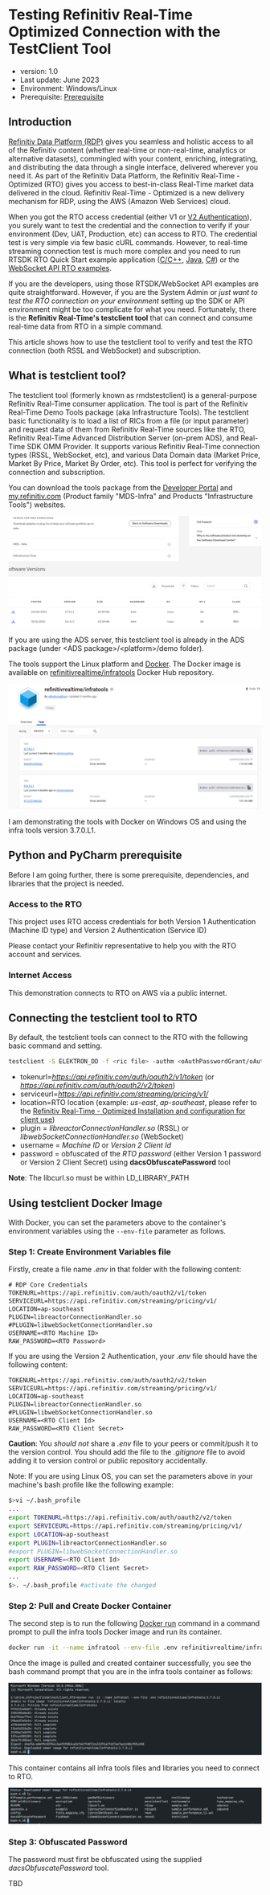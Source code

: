 # Testing Refinitiv Real-Time Optimized Connection with the TestClient Tool
- version: 1.0
- Last update: June 2023
- Environment: Windows/Linux
- Prerequisite: [Prerequisite](#prerequisite)

## <a id="intro"></a>Introduction

[Refinitiv Data Platform (RDP)](https://developers.refinitiv.com/en/api-catalog/refinitiv-data-platform/refinitiv-data-platform-apis) gives you seamless and holistic access to all of the Refinitiv content (whether real-time or non-real-time, analytics or alternative datasets), commingled with your content, enriching, integrating, and distributing the data through a single interface, delivered wherever you need it. As part of the Refinitiv Data Platform, the Refinitiv Real-Time - Optimized (RTO) gives you access to best-in-class Real-Time market data delivered in the cloud.  Refinitiv Real-Time - Optimized is a new delivery mechanism for RDP, using the AWS (Amazon Web Services) cloud.

When you got the RTO access credential (either V1 or [V2 Authentication](https://developers.refinitiv.com/en/article-catalog/article/changes-to-customer-access-and-identity-management--refinitiv-re)), you surely want to test the credential and the connection to verify if your environment (Dev, UAT, Production, etc) can access to RTO. The credential test is very simple via few basic cURL commands. However, to real-time streaming connection test is much more complex and you need to run RTSDK RTO Quick Start example application ([C/C++](https://developers.refinitiv.com/en/api-catalog/refinitiv-real-time-opnsrc/rt-sdk-cc/quick-start), [Java](https://developers.refinitiv.com/en/api-catalog/refinitiv-real-time-opnsrc/rt-sdk-java/quick-start#rtsdk-ema-eta-quick-start-connecting-to-refinitiv-real-time-optimized), [C#](https://developers.refinitiv.com/en/api-catalog/refinitiv-real-time-opnsrc/refinitiv-real-time-csharp-sdk/quick-start)) or the [WebSocket API RTO examples](https://github.com/Refinitiv/websocket-api/tree/master/Applications/Examples/RDP).

If you are the developers, using those RTSDK/WebSocket API examples are quite straightforward. However, if you are the System Admin or *just want to test the RTO connection on your environment* setting up the SDK or API environment might be too complicate for what you need. Fortunately, there is the **Refinitiv Real-Time's testclient tool** that can connect and consume real-time data from RTO in a simple command.

This article shows how to use the testclient tool to verify and test the RTO connection (both RSSL and WebSocket) and subscription.

## <a id="whatis_testclient"></a>What is testclient tool?

The testclient tool (formerly known as rmdstestclient) is a general-purpose Refinitiv Real-Time consumer application. The tool is part of the Refinitiv Real-Time Demo Tools package (aka Infrastructure Tools). The testclient basic functionality is to load a list of RICs from a file (or input parameter) and request data of them from Refinitiv Real-Time sources like the RTO, Refinitiv Real-Time Advanced Distribution Server (on-prem ADS), and Real-Time SDK OMM Provider. It supports various Refinitiv Real-Time connection types (RSSL, WebSocket, etc), and various Data Domain data (Market Price, Market By Price, Market By Order, etc). This tool is perfect for verifying the connection and subscription.

You can download the tools package from the [Developer Portal](https://developers.refinitiv.com/en/api-catalog/refinitiv-real-time-opnsrc/rt-sdk-cc/downloads#refinitiv-real-time-sdk-tools) and [my.refinitiv.com](https://my.refinitiv.com/) (Product family "MDS-Infra" and Products "Infrastructure Tools") websites.

![Alt text](images/01_infratools.png)

If you are using the ADS server, this testclient tool is already in the ADS package (under &lt;ADS package&gt;/&lt;platform&gt;/demo folder).

The tools support the Linux platform and [Docker](https://www.docker.com/). The Docker image is available on [refinitivrealtime/infratools](https://hub.docker.com/r/refinitivrealtime/infratools) Docker Hub repository.

![Alt text](images/02_infratools_docker.png)

I am demonstrating the tools with Docker on Windows OS and using the infra tools version 3.7.0.L1.

## <a id="prerequisite"></a>Python and PyCharm prerequisite

Before I am going further, there is some prerequisite, dependencies, and libraries that the project is needed.

### Access to the RTO

This project uses RTO access credentials for both Version 1 Authentication (Machine ID type) and Version 2 Authentication (Service ID)

Please contact your Refinitiv representative to help you with the RTO account and services.

### Internet Access

This demonstration connects to RTO on AWS via a public internet.

## Connecting the testclient tool to RTO 

By default, the testclient tools can connect to the RTO with the following basic command and setting.

``` bash
testclient -S ELEKTRON_DD -f <ric file> -authm <oAuthPasswordGrant/oAuthClientCred> -turl $tokenurl -surl $serviceurl -sloc $location -phost $proxyhost -pport $proxyport -ct plugin -pluginName $plugin -u $username -pw $password -rrt -tss -tunnel ssl -I 1
```
- tokenurl=*https://api.refinitiv.com/auth/oauth2/v1/token* (or *https://api.refinitiv.com/auth/oauth2/v2/token*)
- serviceurl=*https://api.refinitiv.com/streaming/pricing/v1/*
- location=RTO location (example: *us-east*, *ap-southeast*, please refer to the [Refinitiv Real-Time - Optimized Installation and configuration for client use](https://developers.refinitiv.com/en/api-catalog/refinitiv-real-time-opnsrc/rt-sdk-java/documentation#refinitiv-real-time-optimized-install-and-config-guide))
- plugin = *libreactorConnectionHandler.so* (RSSL) or *libwebSocketConnectionHandler.so* (WebSocket)
- username = *Machine ID* or *Version 2 Client Id*
- password = obfuscated of the *RTO password* (either Version 1 password or Version 2 Client Secret) using **dacsObfuscatePassword** tool

**Note**: The libcurl.so must be within LD_LIBRARY_PATH

## Using testclient Docker Image

With Docker, you can set the parameters above to the container's environment variables using the ```--env-file``` parameter as follows.

### Step 1: Create Environment Variables file

Firstly, create a file name *.env* in that folder with the following content:

```
# RDP Core Credentials
TOKENURL=https://api.refinitiv.com/auth/oauth2/v1/token
SERVICEURL=https://api.refinitiv.com/streaming/pricing/v1/
LOCATION=ap-southeast
PLUGIN=libreactorConnectionHandler.so
#PLUGIN=libwebSocketConnectionHandler.so
USERNAME=<RTO Machine ID>
RAW_PASSWORD=<RTO Password>
```
If you are using the Version 2 Authentication, your *.env* file should have the following content:

```
TOKENURL=https://api.refinitiv.com/auth/oauth2/v2/token
SERVICEURL=https://api.refinitiv.com/streaming/pricing/v1/
LOCATION=ap-southeast
PLUGIN=libreactorConnectionHandler.so
#PLUGIN=libwebSocketConnectionHandler.so
USERNAME=<RTO Client Id>
RAW_PASSWORD=<RTO Client Secret>
```

**Caution**: You *should not* share a *.env* file to your peers or commit/push it to the version control. You should add the file to the *.gitignore* file to avoid adding it to version control or public repository accidentally.

Note: If you are using Linux OS, you can set the parameters above in your machine's bash profile like the following example:

```bash
$>vi ~/.bash_profile 
...
export TOKENURL=https://api.refinitiv.com/auth/oauth2/v2/token
export SERVICEURL=https://api.refinitiv.com/streaming/pricing/v1/
export LOCATION=ap-southeast
export PLUGIN=libreactorConnectionHandler.so
#export PLUGIN=libwebSocketConnectionHandler.so
export USERNAME=<RTO Client Id>
export RAW_PASSWORD=<RTO Client Secret>
...
$>. ~/.bash_profile #activate the changed
```

### Step 2: Pull and Create Docker Container

The second step is to run the following [Docker run](https://docs.docker.com/engine/reference/run/) command in a command prompt to pull the infra tools Docker image and run its container.

``` bash
docker run -it --name infratool --env-file .env refinitivrealtime/infratools:3.7.0.L1
```

Once the image is pulled and created container successfully, you see the bash command prompt that you are in the infra tools container as follows:

![Alt text](images/03_infratools_docker.png)

This container contains all infra tools files and libraries you need to connect to RTO.

![Alt text](images/04_infratools_docker.png)

### Step 3: Obfuscated Password

The password must first be obfuscated using the supplied *dacsObfuscatePassword* tool.

TBD